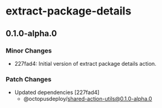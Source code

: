 # extract-package-details

## 0.1.0-alpha.0

### Minor Changes

-   227fad4: Initial version of extract package details action.

### Patch Changes

-   Updated dependencies [227fad4]
    -   @octopusdeploy/shared-action-utils@0.1.0-alpha.0
